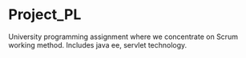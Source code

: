 # Project_PL
University programming assignment where we concentrate on Scrum working method. Includes java ee, servlet technology.
